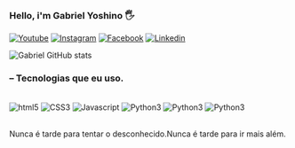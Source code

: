 ### Hello, i'm Gabriel Yoshino 🖐

[![Youtube](https://img.shields.io/badge/YouTube-FF0000?style=for-the-badge&logo=youtube&logoColor=white)](https://www.youtube.com/channel/UCfHlsbPcM_9bDVDwLEkyKbA)
[![Instagram](https://img.shields.io/badge/Instagram-E4405F?style=for-the-badge&logo=instagram&logoColor=white)](https://www.instagram.com/programador__jr/)
[![Facebook](https://img.shields.io/badge/Facebook-1877F2?style=for-the-badge&logo=facebook&logoColor=white)](https://www.facebook.com/gabriel.yoshino.5/)
[![Linkedin](https://img.shields.io/badge/LinkedIn-0077B5?style=for-the-badge&logo=linkedin&logoColor=white)](https://www.linkedin.com/in/gabriel-yoshino-bb1960217/)

![Gabriel GitHub stats](https://github-readme-stats.vercel.app/api?username=Gabrielhyds&show_icons=true&theme=dark)

### – Tecnologias que eu uso.

<div style="display:inline_block"><br/>
    <img style="center" src="https://img.shields.io/badge/HTML5-E34F26?style=for-the-badge&logo=html5&logoColor=white" alt="html5">
    <img style="center" src="https://img.shields.io/badge/CSS3-1572B6?style=for-the-badge&logo=css3&logoColor=white" alt="CSS3">
    <img style="center" src="https://img.shields.io/badge/JavaScript-F7DF1E?style=for-the-badge&logo=javascript&logoColor=black" alt="Javascript">
     <img style="center" src="https://img.shields.io/badge/Python-14354C?style=for-the-badge&logo=python&logoColor=white" alt="Python3">
     <img style="center" src="https://img.shields.io/badge/C-00599C?style=for-the-badge&logo=c&logoColor=white" alt="Python3">
      <img style="center" src="https://img.shields.io/badge/Dart-0175C2?style=for-the-badge&logo=dart&logoColor=white" alt="Python3">
</div><br/>

Nunca é tarde para tentar o desconhecido.Nunca é tarde para ir mais além.
